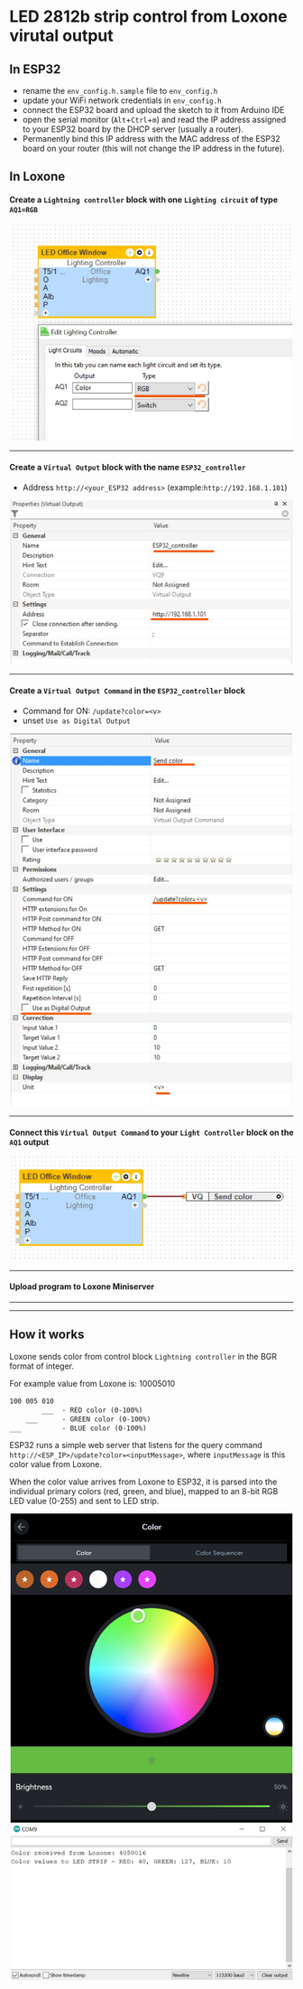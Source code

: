 # LED 2812b strip control from Loxone virutal output

## In ESP32
- rename the `env_config.h.sample` file to `env_config.h`
- update your WiFi network credentials in `env_config.h`
- connect the ESP32 board and upload the sketch to it from Arduino IDE
- open the serial monitor (`Alt`+`Ctrl`+`m`) and read the IP address assigned to your ESP32 board by the DHCP server (usually a router).
- Permanently bind this IP address with the MAC address of the ESP32 board on your router (this will not change the IP address in the future).

## In Loxone
#### Create a `Lightning controller` block with one `Lighting circuit` of type `AQ1=RGB`
<p align="center">
    <img src="docs/images/loxone-lightning_controller.jpg" width="500" />
</p>

***

#### Create a `Virtual Output` block with the name `ESP32_controller`
- Address `http://<your_ESP32 address>` (example:`http://192.168.1.101`)

<p align="center">
    <img src="docs/images/loxone-virtual_output.jpg" width="500" />
</p>

***

#### Create a `Virtual Output Command` in the `ESP32_controller` block
- Command for ON: `/update?color=<v>`
- unset `Use as Digital Output`

<p align="center">
    <img src="docs/images/loxone-virtual_output_command.jpg" width="500" />
</p>

***


#### Connect this `Virtual Output Command` to your `Light Controller` block on the `AQ1` output

<p align="center">
    <img src="docs/images/loxone-lightning_controller_connection.jpg" width="500" />
</p>

***

#### Upload program to Loxone Miniserver

***
***

## How it works

Loxone sends color from control block `Lightning controller` in the BGR format of integer.

For example value from Loxone is: 10005010
```
100 005 010
        ___  - RED color (0-100%)
    ___      - GREEN color (0-100%)
___          - BLUE color (0-100%)
```

ESP32 runs a simple web server that listens for the query command `http://<ESP_IP>/update?color=<inputMessage>`, where `inputMessage` is this color value from Loxone.

When the color value arrives from Loxone to ESP32, it is parsed into the individual primary colors (red, green, and blue), mapped to an 8-bit RGB LED value (0-255) and sent to LED strip.

<p align="center">
    <img src="docs/images/loxone-app_controll.jpg" width="500" />
</p>
